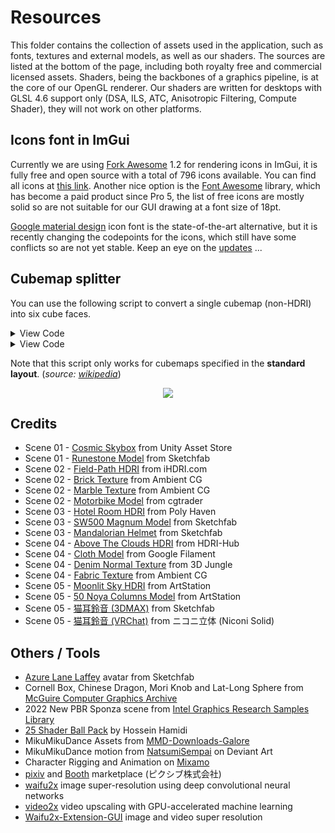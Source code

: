 # Resources

This folder contains the collection of assets used in the application, such as fonts, textures and external models, as well as our shaders. The sources are listed at the bottom of the page, including both royalty free and commercial licensed assets. Shaders, being the backbones of a graphics pipeline, is at the core of our OpenGL renderer. Our shaders are written for desktops with GLSL 4.6 support only (DSA, ILS, ATC, Anisotropic Filtering, Compute Shader), they will not work on other platforms.

## Icons font in ImGui

Currently we are using [Fork Awesome](https://forkaweso.me/Fork-Awesome/) 1.2 for rendering icons in ImGui, it is fully free and open source with a total of 796 icons available. You can find all icons at [this link](https://forkaweso.me/Fork-Awesome/icons/). Another nice option is the [Font Awesome](https://fontawesome.com/) library, which has become a paid product since Pro 5, the list of free icons are mostly solid so are not suitable for our GUI drawing at a font size of 18pt.

[Google material design](https://fonts.google.com/icons) icon font is the state-of-the-art alternative, but it is recently changing the codepoints for the icons, which still have some conflicts so are not yet stable. Keep an eye on the [updates](https://github.com/google/material-design-icons) ...

## Cubemap splitter

You can use the following script to convert a single cubemap (non-HDRI) into six cube faces.

<details>
<summary>View Code</summary>

```python3
#!/usr/bin/env python

from PIL import Image
import os, subprocess, sys

faces = {
    'posx': (2,1), 'posy': (1,0), 'posz': (1,1),
    'negx': (0,1), 'negy': (1,2), 'negz': (3,1)
}

path = os.path.abspath("") + "\\"

def process_image(filename):
    extension = filename.split(".")[-1].lower()
    if extension not in ('jpg', 'png'):
        sys.exit("Error: image extension is not supported...")

    print("Info: loading image from disk:", os.path.join(path, filename), "...")

    img = Image.open(os.path.join(path, filename))
    size = img.size[0] / 4

    if (img.size[1] / 3) != size:
        sys.exit("Error: non-standard cubemap layout...")

    print("Info: image successfully loaded, face size =", size)

    for face, coord in faces.items():
        area = [coord[0], coord[1], coord[0] + 1, coord[1] + 1]
        area = [size * _ for _ in area]
        target = face + '.' + extension

        try:
            print("Info: converting face:", target, "...")
            square = img.crop(area)
            square.save(os.path.join(path, target))
        except:
            print("Error: failed to convert face:", target)

if __name__ == "__main__":
    for filename in sys.argv[1:]:
        try:
            process_image(filename)
            print("Convertion complete! :D")
        except:
            print("Error: failed to split cubemap: ", filename)
            print("Usage: python cubemap_spliter.py skybox1.png skybox2.jpg")

```
</details>

<details>
<summary>View Code</summary>

```bash
python --version    # require python 3
pip install Pillow  # require PIL

cd downloads  # directory of your image file
python cubemap_spliter.py cubemap.png
```
</details>

Note that this script only works for cubemaps specified in the __standard layout__. (_source: [wikipedia](https://en.wikipedia.org/wiki/Cube_mapping)_)

<p align="center">
  <img src="https://upload.wikimedia.org/wikipedia/commons/e/ea/Cube_map.svg">
</p>

## Credits

- Scene 01 - [Cosmic Skybox](https://assetstore.unity.com/packages/2d/textures-materials/sky/skybox-series-free-103633) from Unity Asset Store
- Scene 01 - [Runestone Model](https://sketchfab.com/3d-models/runestone-1aa38beb0c3049a188edf2096a9731fb) from Sketchfab
- Scene 02 - [Field-Path HDRI](https://ihdri.com/interactive-hdri-skies/2021-June-HDRI-Skies/Field-Path-Steinbacher-Street-Georgensgm%c3%bcnd-Interactive/index.html) from iHDRI.com
- Scene 02 - [Brick Texture](https://ambientcg.com/view?id=Bricks072) from Ambient CG
- Scene 02 - [Marble Texture](https://ambientcg.com/view?id=Marble020) from Ambient CG
- Scene 02 - [Motorbike Model](https://www.cgtrader.com/free-3d-models/car/racing-car/bike1) from cgtrader
- Scene 03 - [Hotel Room HDRI](https://polyhaven.com/a/hotel_room) from Poly Haven
- Scene 03 - [SW500 Magnum Model](https://sketchfab.com/3d-models/smith-wesson-500-magnum-f7dbf63385644ab290b0f56428dcfde6) from Sketchfab
- Scene 03 - [Mandalorian Helmet](https://sketchfab.com/3d-models/the-mandalorian-helmet-1d606adf659849c794a85bca69045c4b) from Sketchfab
- Scene 04 - [Above The Clouds HDRI](https://www.3dart.it/en/download-free-hdri-cloud/) from HDRI-Hub
- Scene 04 - [Cloth Model](https://github.com/google/filament/tree/main/assets/models/cloth) from Google Filament
- Scene 04 - [Denim Normal Texture](https://3djungle.net/textures/denim/6600/) from 3D Jungle
- Scene 04 - [Fabric Texture](https://ambientcg.com/view?id=Fabric055) from Ambient CG
- Scene 05 - [Moonlit Sky HDRI](https://www.artstation.com/marketplace/p/wnXb/8k-night-sky-hdri-sequence) from ArtStation
- Scene 05 - [50 Noya Columns Model](https://www.artstation.com/marketplace/p/kxb9z/50-noya-column-basemeshes) from ArtStation
- Scene 05 - [猫耳鈴音 (3DMAX)](https://sketchfab.com/3d-models/nekomimi-suzune-2c7c7425701e457c9a5d4a161ca9d862) from Sketchfab
- Scene 05 - [猫耳鈴音 (VRChat)](https://3d.nicovideo.jp/works/td35906) from ニコニ立体 (Niconi Solid)

## Others / Tools

- [Azure Lane Laffey](https://sketchfab.com/3d-models/azure-lane-laffey-68b133ee14714483ae0ad19573142f09) avatar from Sketchfab
- Cornell Box, Chinese Dragon, Mori Knob and Lat-Long Sphere from [McGuire Computer Graphics Archive](https://www.casual-effects.com/data/index.html)
- 2022 New PBR Sponza scene from [Intel Graphics Research Samples Library](https://www.intel.com/content/www/us/en/developer/topic-technology/graphics-research/samples.html)
- [25 Shader Ball Pack](https://flippednormals.com/downloads/25-shader-ball-pack/) by Hossein Hamidi
- MikuMikuDance Assets from [MMD-Downloads-Galore](https://www.deviantart.com/mmd-downloads-galore/gallery/)
- MikuMikuDance motion from [NatsumiSempai](https://www.deviantart.com/natsumisempai) on Deviant Art
- Character Rigging and Animation on [Mixamo](https://www.mixamo.com/#/)
- [pixiv](https://www.pixiv.net/) and [Booth](https://booth.pm/ja) marketplace (ピクシブ株式会社)
- [waifu2x](https://github.com/nagadomi/waifu2x) image super-resolution using deep convolutional neural networks
- [video2x](https://github.com/k4yt3x/video2x) video upscaling with GPU-accelerated machine learning
- [Waifu2x-Extension-GUI](https://github.com/neo-mashiro/Waifu2x-Extension-GUI) image and video super resolution
